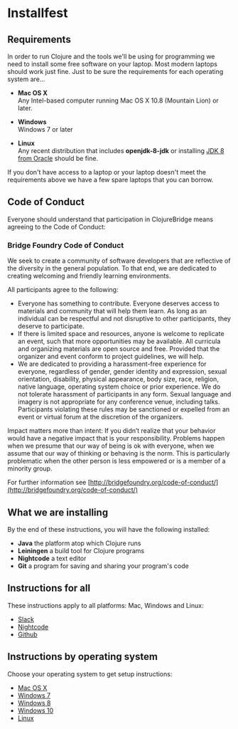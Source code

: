 Installfest
===========

## Requirements

In order to run Clojure and the tools we'll be using for
programming we need to install some free software on your laptop.
Most modern laptops should work just fine. Just to be sure
the requirements for each operating system are...

* **Mac OS X**<br/>
  Any Intel-based computer running Mac OS X 10.8 (Mountain Lion) or later.

* **Windows**<br/>
  Windows 7 or later

* **Linux**<br/>
  Any recent distribution that includes **openjdk-8-jdk** or installing
  [JDK 8 from Oracle](http://www.oracle.com/technetwork/java/javase/downloads/index.html) should be fine.

If you don't have access to a laptop or your laptop doesn't meet
the requirements above we have a few spare laptops that you can borrow.

## Code of Conduct

Everyone should understand that participation in ClojureBridge
means agreeing to the Code of Conduct:

### Bridge Foundry Code of Conduct

We seek to create a community of software developers that are
reflective of the diversity in the general population. To that end, we
are dedicated to creating welcoming and friendly learning
environments.

All participants agree to the following:

* Everyone has something to contribute. Everyone deserves access to materials and community that will help them learn. As long as an individual can be respectful and not disruptive to other participants, they deserve to participate.
* If there is limited space and resources, anyone is welcome to replicate an event, such that more opportunities may be available. All curricula and organizing materials are open source and free. Provided that the organizer and event conform to project guidelines, we will help.
* We are dedicated to providing a harassment-free experience for everyone, regardless of gender, gender identity and expression, sexual orientation, disability, physical appearance, body size, race, religion, native language, operating system choice or prior experience. We do not tolerate harassment of participants in any form. Sexual language and imagery is not appropriate for any conference venue, including talks. Participants violating these rules may be sanctioned or expelled from an event or virtual forum at the discretion of the organizers.

Impact matters more than intent: If you didn’t realize that your behavior would have a negative impact that is your responsibility. Problems happen when we presume that our way of being is ok with everyone, when we assume that our way of thinking or behaving is the norm. This is particularly problematic when the other person is less empowered or is a member of a minority group.


For further information see [http://bridgefoundry.org/code-of-conduct/](http://bridgefoundry.org/code-of-conduct/)

## What we are installing

By the end of these instructions, you will have the following installed:

* **Java** the platform atop which Clojure runs
* **Leiningen** a build tool for Clojure programs
* **Nightcode** a text editor
* **Git** a program for saving and sharing your program's code

## Instructions for all

These instructions apply to all platforms: Mac, Windows and Linux:

* [Slack](slack.md)
* [Nightcode](nightcode.md)
* [Github](github.md)

## Instructions by operating system

Choose your operating system to get setup instructions:

* [Mac OS X](setup_osx.md)
* [Windows 7](setup_win7.md)
* [Windows 8](setup_win8.md)
* [Windows 10](setup_win10.md)
* [Linux](setup_ubuntu.md)
